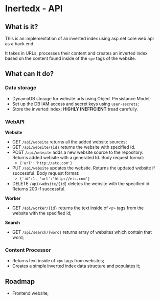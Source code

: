 # Inertedx - API
## What is it?
This is an implementation of an inverted index using asp.net core web api as a back end. 

It takes in URLs, processes their content and creates an inverted index based on the content found inside of the `<p>` tags of the website.

## What can it do?
### Data storage
- DynamoDB storage for website urls using Object Persistance Model; 
- Set up the DB IAM access and secret keys using `user-secrets`;
- Store the inverted index; **HIGHLY INEFFICIENT** tread carefully.

### WebAPI
**Website**
- GET `/api/website` returns all the added website sources;
- GET `/api/website/{id}` returns the website with specified id.
- POST `/api/website` adds a new website source to the repository. Returns added website with a generated Id. Body request format:
    - `{'url':'http://etc.com'}`
- PUT `/api/website` updates the website. Returns the updated website if successful. Body request format:
    - `{'id':1, 'url':'http://etc.com'}`
- DELETE `/api/website/{id}` deletes the website with the specified id. Returns 200 if successful.

**Worker**
- GET `/api/worker/{id}` returns the text inside of `<p>` tags from the website with the specified id;

**Search**
- GET `/api/search/{word}` returns array of websites which contain that word;

### Content Processor
- Returns text inside of `<p>` tags from websites;
- Creates a simple inverted index data structure and populates it;

## Roadmap
- Frontend website;